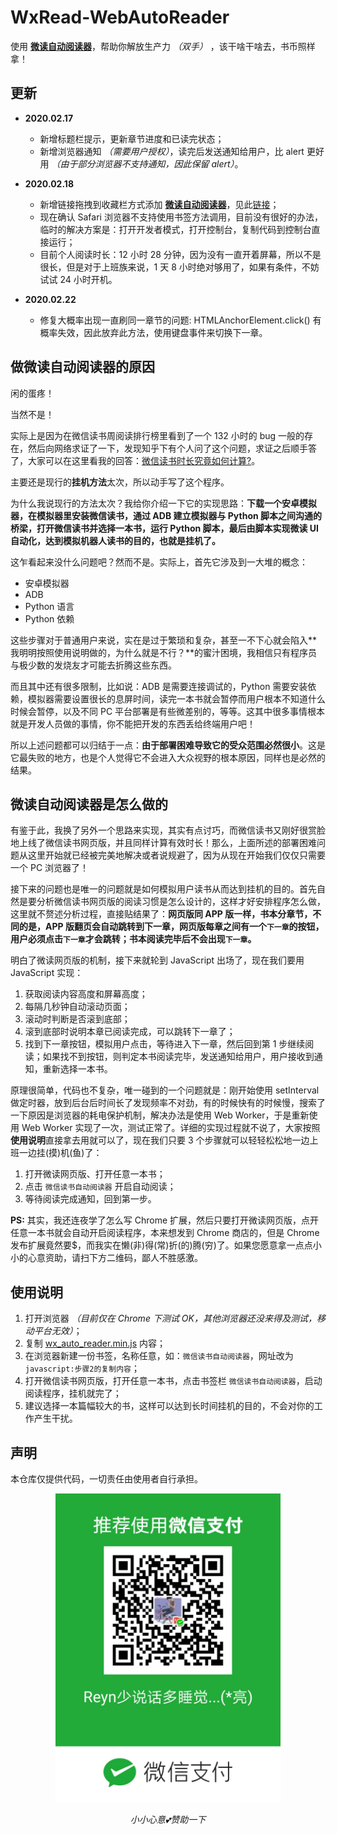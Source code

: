 # WxRead-WebAutoReader

使用 **[微读自动阅读器](https://github.com/DoooReyn/WxRead-WebAutoReader)**，帮助你解放生产力 _（双手）_ ，该干啥干啥去，书币照样拿！

## 更新

- **2020.02.17**

  - 新增标题栏提示，更新章节进度和已读完状态；
  - 新增浏览器通知 _（需要用户授权）_，读完后发送通知给用户，比 alert 更好用 _（由于部分浏览器不支持通知，因此保留 alert）_。

- **2020.02.18**

  - 新增链接拖拽到收藏栏方式添加 **[微读自动阅读器](https://github.com/DoooReyn/WxRead-WebAutoReader)**，见此[链接](https://doooreyn.github.io/wxreader.html)；
  - 现在确认 Safari 浏览器不支持使用书签方法调用，目前没有很好的办法，临时的解决方案是：打开开发者模式，打开控制台，复制代码到控制台直接运行；
  - 目前个人阅读时长：12 小时 28 分钟，因为没有一直开着屏幕，所以不是很长，但是对于上班族来说，1 天 8 小时绝对够用了，如果有条件，不妨试试 24 小时开机。

- **2020.02.22**
  - 修复大概率出现一直刷同一章节的问题: HTMLAnchorElement.click() 有概率失效，因此放弃此方法，使用键盘事件来切换下一章。

## 做微读自动阅读器的原因

闲的蛋疼！

当然不是！

实际上是因为在微信读书周阅读排行榜里看到了一个 132 小时的 bug 一般的存在，然后向网络求证了一下，发现知乎下有个人问了这个问题，求证之后顺手答了，大家可以在这里看我的回答：[微信读书时长究竟如何计算?](https://www.zhihu.com/question/349487832/answer/1020412380)。

主要还是现行的**挂机方法**太次，所以动手写了这个程序。

为什么我说现行的方法太次？我给你介绍一下它的实现思路：**下载一个安卓模拟器，在模拟器里安装微信读书，通过 ADB 建立模拟器与 Python 脚本之间沟通的桥梁，打开微信读书并选择一本书，运行 Python 脚本，最后由脚本实现微读 UI 自动化，达到模拟机器人读书的目的，也就是挂机了。**

这乍看起来没什么问题吧？然而不是。实际上，首先它涉及到一大堆的概念：

- 安卓模拟器
- ADB
- Python 语言
- Python 依赖

这些步骤对于普通用户来说，实在是过于繁琐和复杂，甚至一不下心就会陷入**我明明按照使用说明做的，为什么就是不行？**的蜜汁困境，我相信只有程序员与极少数的发烧友才可能去折腾这些东西。

而且其中还有很多限制，比如说：ADB 是需要连接调试的，Python 需要安装依赖，模拟器需要设置很长的息屏时间，读完一本书就会暂停而用户根本不知道什么时候会暂停，以及不同 PC 平台部署是有些微差别的，等等。这其中很多事情根本就是开发人员做的事情，你不能把开发的东西丢给终端用户吧！

所以上述问题都可以归结于一点：**由于部署困难导致它的受众范围必然很小**。这是它最失败的地方，也是个人觉得它不会进入大众视野的根本原因，同样也是必然的结果。

## 微读自动阅读器是怎么做的

有鉴于此，我换了另外一个思路来实现，其实有点讨巧，而微信读书又刚好很赏脸地上线了微信读书网页版，并且同样计算有效时长！那么，上面所述的部署困难问题从这里开始就已经被完美地解决或者说规避了，因为从现在开始我们仅仅只需要一个 PC 浏览器了！

接下来的问题也是唯一的问题就是如何模拟用户读书从而达到挂机的目的。首先自然是要分析微信读书网页版的阅读习惯是怎么设计的，这样才好安排程序怎么做，这里就不赘述分析过程，直接贴结果了：**网页版同 APP 版一样，书本分章节，不同的是，APP 版翻页会自动跳转到下一章，网页版每章之间有一个`下一章`的按钮，用户必须点击`下一章`才会跳转；书本阅读完毕后不会出现`下一章`。**

明白了微读网页版的机制，接下来就轮到 JavaScript 出场了，现在我们要用 JavaScript 实现：

1. 获取阅读内容高度和屏幕高度；
2. 每隔几秒钟自动滚动页面；
3. 滚动时判断是否滚到底部；
4. 滚到底部时说明本章已阅读完成，可以跳转下一章了；
5. 找到下一章按钮，模拟用户点击，等待进入下一章，然后回到第 1 步继续阅读；如果找不到按钮，则判定本书阅读完毕，发送通知给用户，用户接收到通知，重新选择一本书。

原理很简单，代码也不复杂，唯一碰到的一个问题就是：刚开始使用 setInterval 做定时器，放到后台后时间长了发现频率不对劲，有的时候快有的时候慢，搜索了一下原因是浏览器的耗电保护机制，解决办法是使用 Web Worker，于是重新使用 Web Worker 实现了一次，测试正常了。详细的实现过程就不说了，大家按照**使用说明**直接拿去用就可以了，现在我们只要 3 个步骤就可以轻轻松松地一边上班一边挂(摸)机(鱼)了：

1. 打开微读网页版、打开任意一本书；
2. 点击 `微信读书自动阅读器` 开启自动阅读；
3. 等待阅读完成通知，回到第一步。

**PS:** 其实，我还连夜学了怎么写 Chrome 扩展，然后只要打开微读网页版，点开任意一本书就会自动开启阅读程序，本来想发到 Chrome 商店的，但是 Chrome 发布扩展竟然要\$，而我实在懒(非)得(常)折(的)腾(穷)了。如果您愿意拿一点点小小的心意资助，请扫下方二维码，鄙人不胜感激。

## 使用说明

1. 打开浏览器 _（目前仅在 Chrome 下测试 OK，其他浏览器还没来得及测试，移动平台无效）_；
2. 复制 [wx_auto_reader.min.js](./wx_auto_reader.min.js) 内容；
3. 在浏览器新建一份书签，名称任意，如：`微信读书自动阅读器`，网址改为`javascript:步骤2的复制内容`；
4. 打开微信读书网页版，打开任意一本书，点击书签栏 `微信读书自动阅读器`，启动阅读程序，挂机就完了；
5. 建议选择一本篇幅较大的书，这样可以达到长时间挂机的目的，不会对你的工作产生干扰。

## 声明

本仓库仅提供代码，一切责任由使用者自行承担。

<p align="center">
	<img src="./WechatIMG10.jpeg" alt="Sample"  width="360" height="494">
	<p align="center">
		<em>小小心意💕赞助一下</em>
	</p>
</p>
